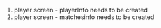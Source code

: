 1. player screen - playerInfo needs to be created
2. player screen - matchesinfo needs to be created